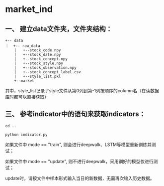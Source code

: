 # market_ind
## 一、 建立data文件夹，文件夹结构：
```
+-- data
｜  +-- raw_data
    |   +--stock_code.npy
    |   +--stock_date.npy
    |   +--stock_concept.npy
    |   +--stock_style.npy
    |   +--stock_observation.npy
    |   +--stock_concept_label.csv
    |   +--style_list.pkl
    +--market
```

其中，style_list记录了style文件从第0列到第-1列按顺序的column名（在读数据库时都可以直接获取）


## 三、 参考indicator中的语句来获取indicators：
`cd ..`

`python indicator.py`

如果文件中 mode == "train", 则会进行deepwalk、LSTM等模型重新训练并测试；

如果文件中 mode == "update", 则不进行deepwalk，采用训好的模型仅进行测试；

update时，请按文件中样本形式输入当日的新数据，无需再次输入历史数据。
